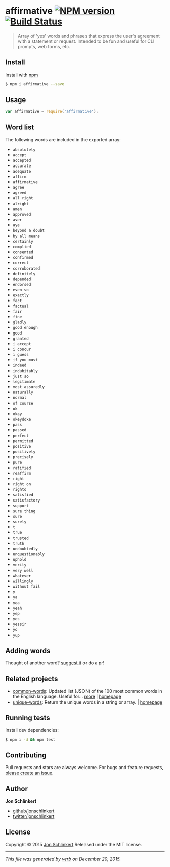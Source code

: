 # affirmative [![NPM version](https://img.shields.io/npm/v/affirmative.svg)](https://www.npmjs.com/package/affirmative) [![Build Status](https://img.shields.io/travis/jonschlinkert/affirmative.svg)](https://travis-ci.org/jonschlinkert/affirmative)

> Array of 'yes' words and phrases that express the user's agreement with a statement or request. Intended to be fun and useful for CLI prompts, web forms, etc.

## Install

Install with [npm](https://www.npmjs.com/)

```sh
$ npm i affirmative --save
```

## Usage

```js
var affirmative = require('affirmative');
```

## Word list

The following words are included in the exported array:

* `absolutely`
* `accept`
* `accepted`
* `accurate`
* `adequate`
* `affirm`
* `affirmative`
* `agree`
* `agreed`
* `all right`
* `alright`
* `amen`
* `approved`
* `aver`
* `aye`
* `beyond a doubt`
* `by all means`
* `certainly`
* `complied`
* `consented`
* `confirmed`
* `correct`
* `corroborated`
* `definitely`
* `depended`
* `endorsed`
* `even so`
* `exactly`
* `fact`
* `factual`
* `fair`
* `fine`
* `gladly`
* `good enough`
* `good`
* `granted`
* `i accept`
* `i concur`
* `i guess`
* `if you must`
* `indeed`
* `indubitably`
* `just so`
* `legitimate`
* `most assuredly`
* `naturally`
* `normal`
* `of course`
* `ok`
* `okay`
* `okeydoke`
* `pass`
* `passed`
* `perfect`
* `permitted`
* `positive`
* `positively`
* `precisely`
* `pure`
* `ratified`
* `reaffirm`
* `right`
* `right on`
* `righto`
* `satisfied`
* `satisfactory`
* `support`
* `sure thing`
* `sure`
* `surely`
* `t`
* `true`
* `trusted`
* `truth`
* `undoubtedly`
* `unquestionably`
* `uphold`
* `verity`
* `very well`
* `whatever`
* `willingly`
* `without fail`
* `y`
* `ya`
* `yea`
* `yeah`
* `yep`
* `yes`
* `yessir`
* `yo`
* `yup`

## Adding words

Thought of another word? [suggest it](https://github.com/jonschlinkert/affirmative/issues/new?title=add%20word&body=I'd%20like%20to%20add%20the%20word%253A) or do a pr!

## Related projects

* [common-words](https://www.npmjs.com/package/common-words): Updated list (JSON) of the 100 most common words in the English language. Useful for… [more](https://www.npmjs.com/package/common-words) | [homepage](https://github.com/jonschlinkert/common-words)
* [unique-words](https://www.npmjs.com/package/unique-words): Return the unique words in a string or array. | [homepage](https://github.com/jonschlinkert/unique-words)

## Running tests

Install dev dependencies:

```sh
$ npm i -d && npm test
```

## Contributing

Pull requests and stars are always welcome. For bugs and feature requests, [please create an issue](https://github.com/jonschlinkert/affirmative/issues/new).

## Author

**Jon Schlinkert**

* [github/jonschlinkert](https://github.com/jonschlinkert)
* [twitter/jonschlinkert](http://twitter.com/jonschlinkert)

## License

Copyright © 2015 [Jon Schlinkert](https://github.com/jonschlinkert)
Released under the MIT license.

***

_This file was generated by [verb](https://github.com/verbose/verb) on December 20, 2015._
